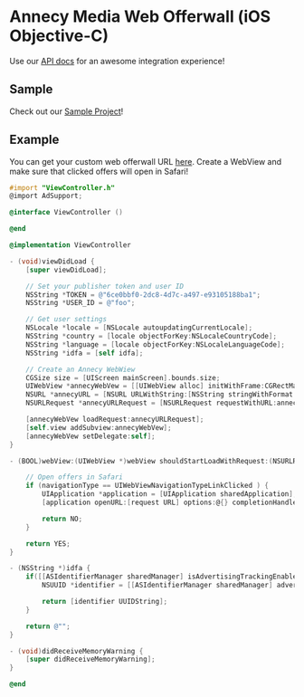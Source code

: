 # Annecy Media Web Offerwall (iOS Objective-C)

Use our [API docs](https://admin.annecy.media/docs) for an awesome integration experience!

## Sample

Check out our [Sample Project](https://github.com/gdmobile/annecy-media-api/tree/master/web-offerwall-ios-objective-c/sample)!

## Example

You can get your custom web offerwall URL [here](https://admin.annecy.media/offerwall). Create a WebView and make sure that clicked offers will open in Safari!

``` objective-c
#import "ViewController.h"
@import AdSupport;

@interface ViewController ()

@end

@implementation ViewController

- (void)viewDidLoad {
    [super viewDidLoad];

    // Set your publisher token and user ID
    NSString *TOKEN = @"6ce0bbf0-2dc8-4d7c-a497-e93105188ba1";
    NSString *USER_ID = @"foo";

    // Get user settings
    NSLocale *locale = [NSLocale autoupdatingCurrentLocale];
    NSString *country = [locale objectForKey:NSLocaleCountryCode];
    NSString *language = [locale objectForKey:NSLocaleLanguageCode];
    NSString *idfa = [self idfa];

    // Create an Annecy WebWiew
    CGSize size = [UIScreen mainScreen].bounds.size;
    UIWebView *annecyWebVew = [[UIWebView alloc] initWithFrame:CGRectMake(0, 0, size.width, size.height)];
    NSURL *annecyURL = [NSURL URLWithString:[NSString stringWithFormat:@"https://offerwall.annecy.media?country=%@&language=%@&idfa_gaid=%@&token=%@&user_id=%@&platform=ios", country, language, idfa, TOKEN, USER_ID]];
    NSURLRequest *annecyURLRequest = [NSURLRequest requestWithURL:annecyURL];

    [annecyWebVew loadRequest:annecyURLRequest];
    [self.view addSubview:annecyWebVew];
    [annecyWebVew setDelegate:self];
}

- (BOOL)webView:(UIWebView *)webView shouldStartLoadWithRequest:(NSURLRequest *)request navigationType:(UIWebViewNavigationType)navigationType {

    // Open offers in Safari
    if (navigationType == UIWebViewNavigationTypeLinkClicked ) {
        UIApplication *application = [UIApplication sharedApplication];
        [application openURL:[request URL] options:@{} completionHandler:nil];

        return NO;
    }

    return YES;
}

- (NSString *)idfa {
    if([[ASIdentifierManager sharedManager] isAdvertisingTrackingEnabled]) {
        NSUUID *identifier = [[ASIdentifierManager sharedManager] advertisingIdentifier];

        return [identifier UUIDString];
    }

    return @"";
}

- (void)didReceiveMemoryWarning {
    [super didReceiveMemoryWarning];
}

@end
```
